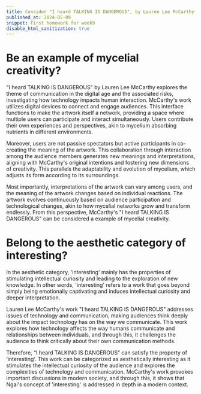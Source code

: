 ```yaml
---
title: Consider "I heard TALKING IS DANGEROUS", by Lauren Lee McCarthy
published_at: 2024-05-09
snippet: First homework for week9
disable_html_sanitization: true
---
```


# Be an example of mycelial creativity?
"I heard TALKING IS DANGEROUS" by Lauren Lee McCarthy explores the theme of communication in the digital age and the associated risks, investigating how technology impacts human interaction. McCarthy's work utilizes digital devices to connect and engage audiences. This interface functions to make the artwork itself a network, providing a space where multiple users can participate and interact simultaneously. Users contribute their own experiences and perspectives, akin to mycelium absorbing nutrients in different environments.

Moreover, users are not passive spectators but active participants in co-creating the meaning of the artwork. This collaboration through interaction among the audience members generates new meanings and interpretations, aligning with McCarthy's original intentions and fostering new dimensions of creativity. This parallels the adaptability and evolution of mycelium, which adjusts its form according to its surroundings.

Most importantly, interpretations of the artwork can vary among users, and the meaning of the artwork changes based on individual reactions. The artwork evolves continuously based on audience participation and technological changes, akin to how mycelial networks grow and transform endlessly. From this perspective, McCarthy's "I heard TALKING IS DANGEROUS" can be considered a example of mycelial creativity.

# Belong to the aesthetic category of interesting?
In the aesthetic category, 'interesting' mainly has the properties of stimulating intellectual curiosity and leading to the exploration of new knowledge. In other words, 'interesting' refers to a work that goes beyond simply being emotionally captivating and induces intellectual curiosity and deeper interpretation.

Lauren Lee McCarthy's work "I heard TALKING IS DANGEROUS" addresses issues of technology and communication, making audiences think deeply about the impact technology has on the way we communicate. This work explores how technology affects the way humans communicate and relationships between individuals, and through this, it challenges the audience to think critically about their own communication methods.

Therefore, “I heard TALKING IS DANGEROUS” can satisfy the property of ‘interesting’. This work can be categorized as aesthetically interesting as it stimulates the intellectual curiosity of the audience and explores the complexities of technology and communication. McCarthy's work provokes important discussions in modern society, and through this, it shows that Ngai's concept of 'interesting' is addressed in depth in a modern context.
